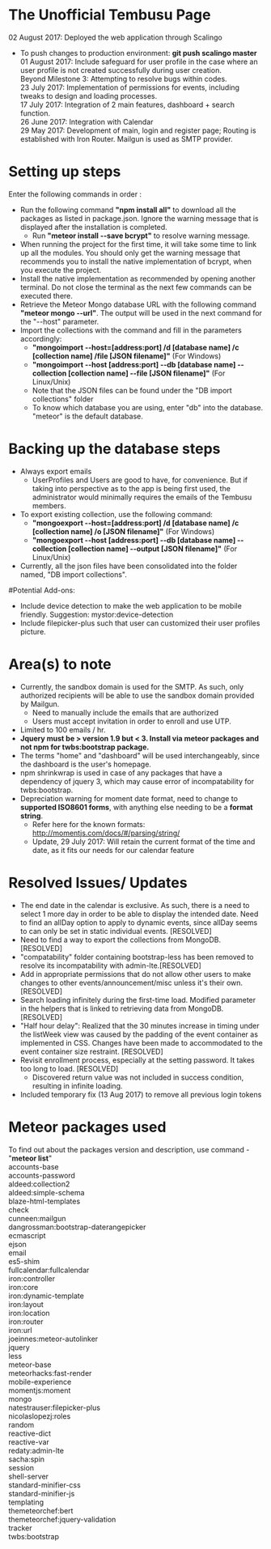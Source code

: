 # The Unofficial Tembusu Page
02 August 2017: Deployed the web application through Scalingo
  - To push changes to production environment: __git push scalingo master__  
01 August 2017: Include safeguard for user profile in the case where an user profile is not created successfully during user creation.  
Beyond Milestone 3: Attempting to resolve bugs within codes.  
23 July 2017: Implementation of permissions for events, including tweaks to design and loading processes.  
17 July 2017: Integration of 2 main features, dashboard + search function.  
26 June 2017: Integration with Calendar  
29 May 2017: Development of main, login and register page; Routing is established with Iron Router. Mailgun is used as SMTP provider.  

# Setting up steps
Enter the following commands in order :
+ Run the following command __"npm install all"__ to download all the packages as listed in package.json. Ignore the warning message that is displayed after the installation is completed.
  - Run __"meteor install --save bcrypt"__ to resolve warning message.
+ When running the project for the first time, it will take some time to link up all the modules. You should only get the warning message that recommends you to install the native implementation of bcrypt, when you execute the project.
+ Install the native implementation as recommended by opening another terminal. Do not close the terminal as the next few commands can be executed there.
+ Retrieve the Meteor Mongo database URL with the following command __"meteor mongo --url"__. The output will be used in the next command for the "--host" parameter.
+ Import the collections with the command and fill in the parameters accordingly:
  - __"mongoimport --host=[address:port] /d [database name] /c [collection name] /file [JSON filename]"__ (For Windows)
  - __"mongoimport --host [address:port] --db [database name] --collection [collection name] --file [JSON filename]"__ (For Linux/Unix)
  - Note that the JSON files can be found under the "DB import collections" folder
  - To know which database you are using, enter "db" into the database. "meteor" is the default database.  

# Backing up the database steps
+ Always export emails
  - UserProfiles and Users are good to have, for convenience. But if taking into perspective as to the app is being first used, the administrator would minimally requires the emails of the Tembusu members.
+ To export existing collection, use the following command:
  - __"mongoexport --host=[address:port] /d [database name] /c [collection name] /o [JSON filename]"__ (For Windows)
  - __"mongoexport --host [address:port] --db [database name] --collection [collection name] --output [JSON filename]"__ (For Linux/Unix)
+ Currently, all the json files have been consolidated into the folder named, "DB import collections".


#Potential Add-ons:
+ Include device detection to make the web application to be mobile friendly. Suggestion: mystor:device-detection
+ Include filepicker-plus such that user can customized their user profiles picture.


# Area(s) to note
+ Currently, the sandbox domain is used for the SMTP. As such, only authorized recipients will be able to use the sandbox domain provided by Mailgun.
  - Need to manually include the emails that are authorized
  - Users must accept invitation in order to enroll and use UTP.
+ Limited to 100 emails / hr.
+ __Jquery must be > version 1.9 but < 3. Install via meteor packages and not npm for twbs:bootstrap package.__
+ The terms "home" and "dashboard" will be used interchangeably, since the dashboard is the user's homepage.  
+ npm shrinkwrap is used in case of any packages that have a dependency of jquery 3, which may cause error of incompatability for twbs:bootstrap.   
+ Depreciation warning for moment date format, need to change to __supported ISO8601 forms__, with anything else needing to be a __format string__.
  - Refer here for the known formats: http://momentjs.com/docs/#/parsing/string/
  - Update, 29 July 2017: Will retain the current format of the time and date, as it fits our needs for our calendar feature



# Resolved Issues/ Updates
+ The end date in the calendar is exclusive. As such, there is a need to select 1 more day in order to be able to display the intended date. Need to find an allDay option to apply to dynamic events, since allDay seems to can only be set in static individual events. [RESOLVED]
+ Need to find a way to export the collections from MongoDB. [RESOLVED]
+ "compatability" folder containing bootstrap-less has been removed to resolve its incompatability with admin-lte.[RESOLVED]
+ Add in appropriate permissions that do not allow other users to make changes to other events/announcement/misc unless it's their own. [RESOLVED]
+ Search loading infinitely during the first-time load. Modified parameter in the helpers that is linked to retrieving data from MongoDB. [RESOLVED]
+ "Half hour delay": Realized that the 30 minutes increase in timing under the listWeek view was caused by the padding of the event container as implemented in CSS. Changes have been made to accommodated to the event container size restraint. [RESOLVED]
+ Revisit enrollment process, especially at the setting password. It takes too long to load. [RESOLVED]
  - Discovered return value was not included in success condition, resulting in infinite loading.
+ Included temporary fix (13 Aug 2017) to remove all previous login tokens

# Meteor packages used
To find out about the packages version and description, use command - "__meteor list__"  
accounts-base                          
accounts-password                      
aldeed:collection2                     
aldeed:simple-schema                   
blaze-html-templates                   
check                                  
cunneen:mailgun                        
dangrossman:bootstrap-daterangepicker  
ecmascript                             
ejson                                  
email                                  
es5-shim                               
fullcalendar:fullcalendar                          
iron:controller                        
iron:core                              
iron:dynamic-template                  
iron:layout                            
iron:location                          
iron:router                            
iron:url                               
joeinnes:meteor-autolinker             
jquery                                 
less                                   
meteor-base                            
meteorhacks:fast-render                
mobile-experience                      
momentjs:moment                        
mongo                                  
natestrauser:filepicker-plus           
nicolaslopezj:roles                    
random                                 
reactive-dict                          
reactive-var                           
redaty:admin-lte                       
sacha:spin                             
session                                
shell-server                           
standard-minifier-css                  
standard-minifier-js                   
templating                             
themeteorchef:bert                     
themeteorchef:jquery-validation        
tracker                                
twbs:bootstrap                                            
